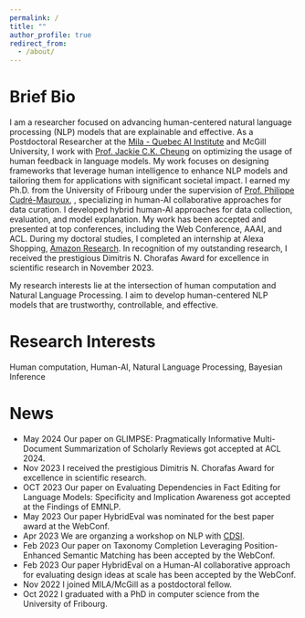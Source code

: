 ```yaml
---
permalink: /
title: ""
author_profile: true
redirect_from: 
  - /about/
---
```


# Brief Bio
I am a researcher focused on advancing human-centered natural language processing (NLP) models that are explainable and effective. As a Postdoctoral Researcher at the [Mila - Quebec AI Institute](https://mila.quebec/) and McGill University, I work with [Prof. Jackie C.K. Cheung](https://www.cs.mcgill.ca/~jcheung/) on optimizing the usage of human feedback in language models. My work focuses on designing frameworks that leverage human intelligence to enhance NLP models and tailoring them for applications with significant societal impact. I earned my Ph.D. from the University of Fribourg under the supervision of [Prof. Philippe Cudré-Mauroux](https://exascale.info/phil/), , specializing in human-AI collaborative approaches for data curation. I developed hybrid human-AI approaches for data collection, evaluation, and model explanation. My work has been accepted and presented at top conferences, including the Web Conference, AAAI, and ACL. During my doctoral studies, I completed an internship at Alexa Shopping, [Amazon Research](https://www.amazon.science/). In recognition of my outstanding research, I received the prestigious Dimitris N. Chorafas Award for excellence in scientific research in November 2023.


My research interests lie at the intersection of human computation and Natural Language Processing. I aim to develop human-centered NLP models that are trustworthy, controllable, and effective. 

# Research Interests
Human computation, Human-AI, Natural Language Processing, Bayesian Inference

# News
- May 2024 Our paper on GLIMPSE: Pragmatically Informative Multi-Document Summarization of
Scholarly Reviews got accepted at ACL 2024.
- Nov 2023 I received the prestigious Dimitris N. Chorafas Award for excellence in scientific research.
- OCT 2023 Our paper on Evaluating Dependencies in Fact Editing for Language Models: Specificity and Implication Awareness got accepted at the Findings of EMNLP.
- May 2023 Our paper HybridEval was nominated for the best paper award at the WebConf. 
- Apr 2023 We are organzing a workshop on NLP with [CDSI](https://mcgill-cdsi.libcal.com/event/3719129). 
- Feb 2023 Our paper on Taxonomy Completion Leveraging Position-Enhanced Semantic Matching has been accepted by the WebConf.
- Feb 2023 Our paper HybridEval on a Human-AI collaborative approach for evaluating design ideas at scale has been accepted by the WebConf. 
- Nov 2022 I joined MILA/McGill as a postdoctoral fellow.
- Oct 2022 I graduated with a PhD in computer science from the University of Fribourg.



